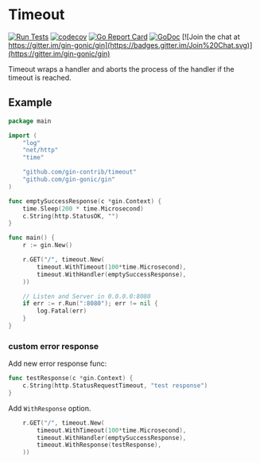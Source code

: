# Timeout

[![Run Tests](https://github.com/gin-contrib/timeout/actions/workflows/go.yml/badge.svg?branch=master)](https://github.com/gin-contrib/timeout/actions/workflows/go.yml)
[![codecov](https://codecov.io/gh/gin-contrib/timeout/branch/master/graph/badge.svg)](https://codecov.io/gh/gin-contrib/timeout)
[![Go Report Card](https://goreportcard.com/badge/github.com/gin-contrib/timeout)](https://goreportcard.com/report/github.com/gin-contrib/timeout)
[![GoDoc](https://godoc.org/github.com/gin-contrib/timeout?status.svg)](https://pkg.go.dev/github.com/gin-contrib/timeout?tab=doc)
[![Join the chat at https://gitter.im/gin-gonic/gin](https://badges.gitter.im/Join%20Chat.svg)](https://gitter.im/gin-gonic/gin)

Timeout wraps a handler and aborts the process of the handler if the timeout is reached.

## Example

```go
package main

import (
	"log"
	"net/http"
	"time"

	"github.com/gin-contrib/timeout"
	"github.com/gin-gonic/gin"
)

func emptySuccessResponse(c *gin.Context) {
	time.Sleep(200 * time.Microsecond)
	c.String(http.StatusOK, "")
}

func main() {
	r := gin.New()

	r.GET("/", timeout.New(
		timeout.WithTimeout(100*time.Microsecond),
		timeout.WithHandler(emptySuccessResponse),
	))

	// Listen and Server in 0.0.0.0:8080
	if err := r.Run(":8080"); err != nil {
		log.Fatal(err)
	}
}

```

### custom error response

Add new error response func:

```go
func testResponse(c *gin.Context) {
	c.String(http.StatusRequestTimeout, "test response")
}
```

Add `WithResponse` option.

```go
	r.GET("/", timeout.New(
		timeout.WithTimeout(100*time.Microsecond),
		timeout.WithHandler(emptySuccessResponse),
		timeout.WithResponse(testResponse),
	))
```
